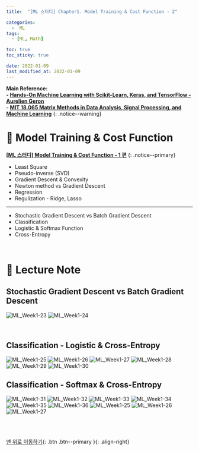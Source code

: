 ```yaml
---
title:  "[ML 스터디] Chapter1. Model Training & Cost Function - 2" 

categories:
  -  ML
tags:
  - [ML, Math]

toc: true
toc_sticky: true

date: 2022-01-09
last_modified_at: 2022-01-09
---
```


**Main Reference: <br>- [Hands-On Machine Learning with Scikit-Learn, Keras, and TensorFlow - Aurelien Geron](http://www.kyobobook.co.kr/product/detailViewKor.laf?ejkGb=KOR&mallGb=KOR&barcode=9791162242964&orderClick=LEa&Kc=) <br>- [MIT 18.065 Matrix Methods in Data Analysis, Signal Processing, and Machine Learning](https://www.youtube.com/watch?v=k3AiUhwHQ28&list=PLUl4u3cNGP63oMNUHXqIUcrkS2PivhN3k&index=27)**
{: .notice--warning}



# 🚌 Model Training & Cost Function

**[[ML 스터디] Model Training & Cost Function - 1 편](https://inhopp.github.io/ml/ML1/)**
{: .notice--primary}

- Least Square
- Pseudo-inverse (SVD)
- Gradient Descent & Convexity
- Newton method vs Gradient Descent
- Regression
- Regulization - Ridge, Lasso

***

- Stochastic Gradient Descent vs Batch Gradient Descent
- Classification
- Logistic & Softmax Function
- Cross-Entropy


<br>


# 🚌 Lecture Note

## Stochastic Gradient Descent vs Batch Gradient Descent

![ML_Week1-23](https://user-images.githubusercontent.com/96368476/149627760-08b07d9d-87db-477c-987b-b9e0c71275ec.jpg)
![ML_Week1-24](https://user-images.githubusercontent.com/96368476/149627765-e0cf1735-ec54-44a7-a020-18d60d54ea90.jpg)


<br>

## Classification - Logistic & Cross-Entropy

![ML_Week1-25](https://user-images.githubusercontent.com/96368476/149627936-42c8d15c-0236-44a7-9c79-ae4aa9e27b24.jpg)
![ML_Week1-26](https://user-images.githubusercontent.com/96368476/149627938-0601a3ca-fb0f-450b-a0c5-dafdee6bfda6.jpg)
![ML_Week1-27](https://user-images.githubusercontent.com/96368476/149627940-d01d4742-1d2b-4ede-8755-b5da03559fb9.jpg)
![ML_Week1-28](https://user-images.githubusercontent.com/96368476/149627881-556c2086-12e0-4ff0-ae38-5fea44562bb0.jpg)
![ML_Week1-29](https://user-images.githubusercontent.com/96368476/149627882-2ec7fc02-62ce-434f-9d8a-6727153a5f30.jpg)
![ML_Week1-30](https://user-images.githubusercontent.com/96368476/149627883-9acdf27c-1138-4f57-ade0-6f253398390d.jpg)


## Classification - Softmax & Cross-Entropy

![ML_Week1-31](https://user-images.githubusercontent.com/96368476/149627884-9f79eeb4-891c-4ac7-ac64-11da1395b5ea.jpg)
![ML_Week1-32](https://user-images.githubusercontent.com/96368476/149627885-a31b1326-5bc1-43b6-946a-9e48141484a5.jpg)
![ML_Week1-33](https://user-images.githubusercontent.com/96368476/149627886-9e5066bf-a0e3-4a72-940b-6ee34a359979.jpg)
![ML_Week1-34](https://user-images.githubusercontent.com/96368476/149627887-7535e100-d6b3-4757-a637-b0e65859ba67.jpg)
![ML_Week1-35](https://user-images.githubusercontent.com/96368476/149627888-bf8b083c-ef6b-40e4-b93c-cca49eb54f76.jpg)
![ML_Week1-36](https://user-images.githubusercontent.com/96368476/149627890-55e2470d-231e-495a-b31c-89350802c4de.jpg)
![ML_Week1-25](https://user-images.githubusercontent.com/96368476/149627891-8cf43bc5-8a88-4b6d-89a6-707c069c3b72.jpg)
![ML_Week1-26](https://user-images.githubusercontent.com/96368476/149627893-106db79e-6099-4700-a5a2-bf100d9931de.jpg)
![ML_Week1-27](https://user-images.githubusercontent.com/96368476/149627894-dfc6e934-7967-4527-b4f6-b01f9d181828.jpg)


<br>
<br>

[맨 위로 이동하기](#){: .btn .btn--primary }{: .align-right}